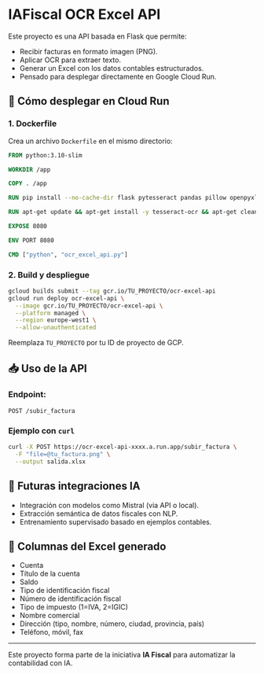 # IAFiscal OCR Excel API

Este proyecto es una API basada en Flask que permite:

* Recibir facturas en formato imagen (PNG).
* Aplicar OCR para extraer texto.
* Generar un Excel con los datos contables estructurados.
* Pensado para desplegar directamente en Google Cloud Run.

## 🚀 Cómo desplegar en Cloud Run

### 1. Dockerfile

Crea un archivo `Dockerfile` en el mismo directorio:

```Dockerfile
FROM python:3.10-slim

WORKDIR /app

COPY . /app

RUN pip install --no-cache-dir flask pytesseract pandas pillow openpyxl

RUN apt-get update && apt-get install -y tesseract-ocr && apt-get clean

EXPOSE 8080

ENV PORT 8080

CMD ["python", "ocr_excel_api.py"]
```

### 2. Build y despliegue

```bash
gcloud builds submit --tag gcr.io/TU_PROYECTO/ocr-excel-api
gcloud run deploy ocr-excel-api \
  --image gcr.io/TU_PROYECTO/ocr-excel-api \
  --platform managed \
  --region europe-west1 \
  --allow-unauthenticated
```

Reemplaza `TU_PROYECTO` por tu ID de proyecto de GCP.

## 📥 Uso de la API

### Endpoint:

`POST /subir_factura`

### Ejemplo con `curl`

```bash
curl -X POST https://ocr-excel-api-xxxx.a.run.app/subir_factura \
  -F "file=@tu_factura.png" \
  --output salida.xlsx
```

## 🧠 Futuras integraciones IA

* Integración con modelos como Mistral (via API o local).
* Extracción semántica de datos fiscales con NLP.
* Entrenamiento supervisado basado en ejemplos contables.

## 📝 Columnas del Excel generado

* Cuenta
* Título de la cuenta
* Saldo
* Tipo de identificación fiscal
* Número de identificación fiscal
* Tipo de impuesto (1=IVA, 2=IGIC)
* Nombre comercial
* Dirección (tipo, nombre, número, ciudad, provincia, país)
* Teléfono, móvil, fax

---

Este proyecto forma parte de la iniciativa **IA Fiscal** para automatizar la contabilidad con IA.
